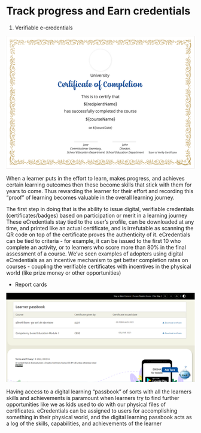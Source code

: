 # Track progress and Earn credentials



1. Verifiable e-credentials

![](<../../../../.gitbook/assets/Screenshot 2022-03-30 at 3.38.34 PM.png>)

When a learner puts in the effort to learn, makes progress, and achieves certain learning outcomes then these become skills that stick with them for years to come. Thus rewarding the learner for their effort and recording this “proof” of learning becomes valuable in the overall learning journey.

The first step in doing that is the ability to issue digital, verifiable credentials (certificates/badges) based on participation or merit in a learning journey These eCredentials stay tied to the user’s profile, can be downloaded at any time, and printed like an actual certificate, and is irrefutable as scanning the QR code on top of the certificate proves the authenticity of it. eCredentials can be tied to criteria - for example, it can be issued to the first 10 who complete an activity, or to learners who score more than 80% in the final assessment of a course. We’ve seen examples of adopters using digital eCredentials as an incentive mechanism to get better completion rates on courses - coupling the verifiable certificates with incentives in the physical world (like prize money or other opportunities)

* Report cards

![](<../../../../.gitbook/assets/Learner's passbook.PNG>)

Having access to a digital learning “passbook” of sorts with all the learners skills and achievements is paramount when learners try to find further opportunities like we as kids used to do with our physical files of certificates. eCredentials can be assigned to users for accomplishing something in their physical world, and the digital learning passbook acts as a log of the skills, capabilities, and achievements of the learner

